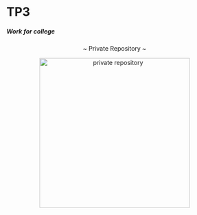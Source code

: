 <h1>TP3</h1>
<h5>Work for college</h5>

<p align="center">
    ~ Private Repository ~
</p>
<div align="center">
    <img src="https://assets.pokemon.com/assets/cms2/img/pokedex/full/707.png" width="350px" height="350px" alt="private repository">
</div>
